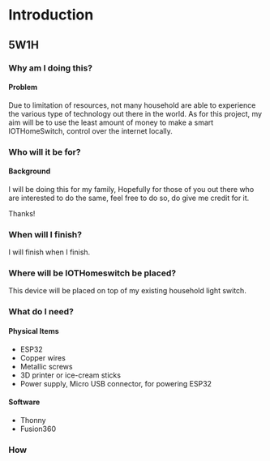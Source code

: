 # Introduction

## 5W1H
### Why am I doing this?
#### Problem
Due to limitation of resources, not many household are able to experience the various type of technology out there in the world. As for this project, my aim will be to use the least amount of money to make a smart IOTHomeSwitch, control over the internet locally.
### Who will it be for?
#### Background
I will be doing this for my family, Hopefully for those of you out there who are interested to do the same, feel free to do so, do give me credit for it.

Thanks!
### When will I finish?
I will finish when I finish.

### Where will be IOTHomeswitch be placed?
This device will be placed on top of my existing household light switch.
### What do I need?
#### Physical Items
* ESP32
* Copper wires
* Metallic screws
* 3D printer or ice-cream sticks
* Power supply, Micro USB connector, for powering ESP32

#### Software
* Thonny
* Fusion360

### How
